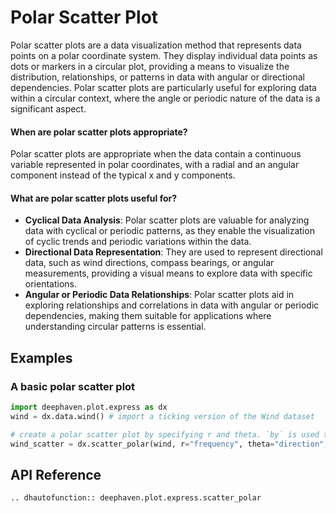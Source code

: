 # Polar Scatter Plot

Polar scatter plots are a data visualization method that represents data points on a polar coordinate system. They display individual data points as dots or markers in a circular plot, providing a means to visualize the distribution, relationships, or patterns in data with angular or directional dependencies. Polar scatter plots are particularly useful for exploring data within a circular context, where the angle or periodic nature of the data is a significant aspect.

#### When are polar scatter plots appropriate?

Polar scatter plots are appropriate when the data contain a continuous variable represented in polar coordinates, with a radial and an angular component instead of the typical x and y components.

#### What are polar scatter plots useful for?

- **Cyclical Data Analysis**: Polar scatter plots are valuable for analyzing data with cyclical or periodic patterns, as they enable the visualization of cyclic trends and periodic variations within the data.
- **Directional Data Representation**: They are used to represent directional data, such as wind directions, compass bearings, or angular measurements, providing a visual means to explore data with specific orientations.
- **Angular or Periodic Data Relationships**: Polar scatter plots aid in exploring relationships and correlations in data with angular or periodic dependencies, making them suitable for applications where understanding circular patterns is essential.

## Examples

### A basic polar scatter plot

```python order=wind_scatter,wind
import deephaven.plot.express as dx
wind = dx.data.wind() # import a ticking version of the Wind dataset

# create a polar scatter plot by specifying r and theta. `by` is used to separate data by groups
wind_scatter = dx.scatter_polar(wind, r="frequency", theta="direction", by="strength")
```

## API Reference
```{eval-rst}
.. dhautofunction:: deephaven.plot.express.scatter_polar
```